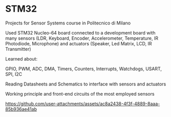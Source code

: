 # STM32

Projects for Sensor Systems course in Politecnico di Milano

Used STM32 Nucleo-64 board connected to a development board with many sensors (LDR, Keyboard, Encoder, Accelerometer, Temperature, IR Photodiode, Microphone) and actuators (Speaker, Led Matrix, LCD, IR Transmitter)

Learned about:

GPIO, PWM, ADC, DMA, Timers, Counters, Interrupts, Watchdogs, USART, SPI, I2C

Reading Datasheets and Schematics to interface with sensors and actuators

Working principle and front-end circuits of the most employed sensors




https://github.com/user-attachments/assets/ac8a2438-4f3f-4889-8aaa-85b936ae41ab


